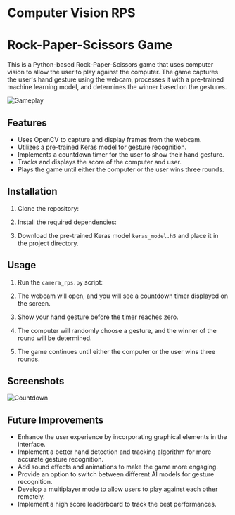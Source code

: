 # Computer Vision RPS
# Rock-Paper-Scissors Game

This is a Python-based Rock-Paper-Scissors game that uses computer vision to allow the user to play against the computer. The game captures the user's hand gesture using the webcam, processes it with a pre-trained machine learning model, and determines the winner based on the gestures.

![Gameplay](gameplay_screenshot.png)

## Features

- Uses OpenCV to capture and display frames from the webcam.
- Utilizes a pre-trained Keras model for gesture recognition.
- Implements a countdown timer for the user to show their hand gesture.
- Tracks and displays the score of the computer and user.
- Plays the game until either the computer or the user wins three rounds.

## Installation

1. Clone the repository:


2. Install the required dependencies:


3. Download the pre-trained Keras model `keras_model.h5` and place it in the project directory.

## Usage

1. Run the `camera_rps.py` script:


2. The webcam will open, and you will see a countdown timer displayed on the screen.

3. Show your hand gesture before the timer reaches zero.

4. The computer will randomly choose a gesture, and the winner of the round will be determined.

5. The game continues until either the computer or the user wins three rounds.

## Screenshots

![Countdown](countdown_screenshot.png)

## Future Improvements

- Enhance the user experience by incorporating graphical elements in the interface.
- Implement a better hand detection and tracking algorithm for more accurate gesture recognition.
- Add sound effects and animations to make the game more engaging.
- Provide an option to switch between different AI models for gesture recognition.
- Develop a multiplayer mode to allow users to play against each other remotely.
- Implement a high score leaderboard to track the best performances.

